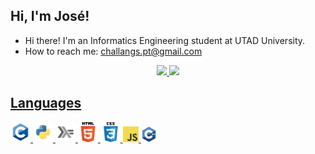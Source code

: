 ## Hi, I'm José!

-  Hi there! I'm an Informatics Engineering student at UTAD University. 
-  How to reach me: challangs.pt@gmail.com

<div align="center">
  <a href="https://github.com/JoseCatarino">
  <img height="135px" src="https://github-readme-stats.vercel.app/api?username=JoseCatarino&show_icons=true&theme=radical&include_all_commits=true&count_private=true"/>
  <img height="135px" src="https://github-readme-stats.vercel.app/api/top-langs/?username=JoseCatarino&layout=compact&langs_count=7&theme=radical"/>
</div>
  
## Languages

<div align="left">
  <img height="32" width="32" src="https://raw.githubusercontent.com/github/explore/f3e22f0dca2be955676bc70d6214b95b13354ee8/topics/c/c.png"/>
  <img height="32" width="32" src="https://raw.githubusercontent.com/github/explore/80688e429a7d4ef2fca1e82350fe8e3517d3494d/topics/python/python.png"/>
  <img height="32" width="32" src="https://raw.githubusercontent.com/github/explore/80688e429a7d4ef2fca1e82350fe8e3517d3494d/topics/haskell/haskell.png"/>
  <img height="32" width="32" src="https://raw.githubusercontent.com/github/explore/80688e429a7d4ef2fca1e82350fe8e3517d3494d/topics/html/html.png"/>
  <img height="32" width="32" src="https://raw.githubusercontent.com/github/explore/80688e429a7d4ef2fca1e82350fe8e3517d3494d/topics/css/css.png"/>
  <img height="25" width="25" src="https://raw.githubusercontent.com/github/explore/80688e429a7d4ef2fca1e82350fe8e3517d3494d/topics/javascript/javascript.png"/>
  <img height="25" width="25" src="https://raw.githubusercontent.com/github/explore/180320cffc25f4ed1bbdfd33d4db3a66eeeeb358/topics/cpp/cpp.png"/>
  
</div>
